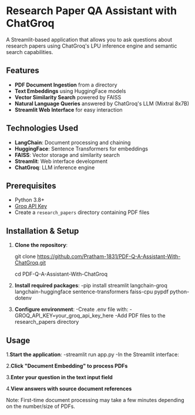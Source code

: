 # Research Paper QA Assistant with ChatGroq

A Streamlit-based application that allows you to ask questions about research papers using ChatGroq's LPU inference engine and semantic search capabilities.


## Features

- **PDF Document Ingestion** from a directory
- **Text Embeddings** using HuggingFace models
- **Vector Similarity Search** powered by FAISS
- **Natural Language Queries** answered by ChatGroq's LLM (Mixtral 8x7B)
- **Streamlit Web Interface** for easy interaction

## Technologies Used

- **LangChain**: Document processing and chaining
- **HuggingFace**: Sentence Transformers for embeddings
- **FAISS**: Vector storage and similarity search
- **Streamlit**: Web interface development
- **ChatGroq**: LLM inference engine

## Prerequisites

- Python 3.8+
- [Groq API Key](https://console.groq.com/keys)
- Create a `research_papers` directory containing PDF files

## Installation & Setup

1. **Clone the repository**:

   git clone https://github.com/Pratham-1831/PDF-Q-A-Assistant-With-ChatGroq.git
   
   cd PDF-Q-A-Assistant-With-ChatGroq
3. **Install required packages**:
   -pip install streamlit langchain-groq langchain-huggingface sentence-transformers faiss-cpu pypdf python-dotenv
4. **Configure environment**:
   -Create .env file with:
   -GROQ_API_KEY=your_groq_api_key_here
   -Add PDF files to the research_papers directory

## Usage
1.**Start the application**:
 -streamlit run app.py
 -In the Streamlit interface:

2.**Click "Document Embedding" to process PDFs**

3.**Enter your question in the text input field**

4.**View answers with source document references**

Note: First-time document processing may take a few minutes depending on the number/size of PDFs.
